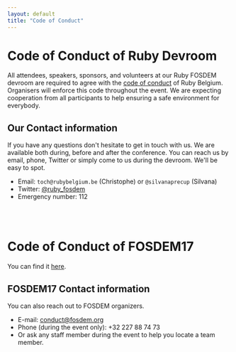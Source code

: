 ```yaml
---
layout: default
title: "Code of Conduct"
---
```

# Code of Conduct of Ruby Devroom

All attendees, speakers, sponsors, and volunteers at our Ruby FOSDEM devroom are
required to agree with the
[code of conduct](https://github.com/brug-be/code_of_conduct/blob/master/README.md)
of Ruby Belgium. Organisers will enforce this code throughout the event. We are
expecting cooperation from all participants to help ensuring a safe environment
for everybody.

## Our Contact information

If you have any questions don't hesitate to get in touch with us. We are
available both during, before and after the conference. You can reach us by
email, phone, Twitter or simply come to us during the devroom. We'll be easy to
spot.

* Email: `toch@rubybelgium.be` (Christophe) or `@silvanaprecup` (Silvana)
* Twitter: [@ruby_fosdem](https://twitter.com/ruby_fosdem)
* Emergency number: 112

<br>
<br>

# Code of Conduct of FOSDEM17

You can find it [here](https://fosdem.org/2017/practical/conduct/).

## FOSDEM17 Contact information

You can also reach out to FOSDEM organizers.

* E-mail: conduct@fosdem.org
* Phone (during the event only): +32 227 88 74 73
* Or ask any staff member during the event to help you locate a team member.
